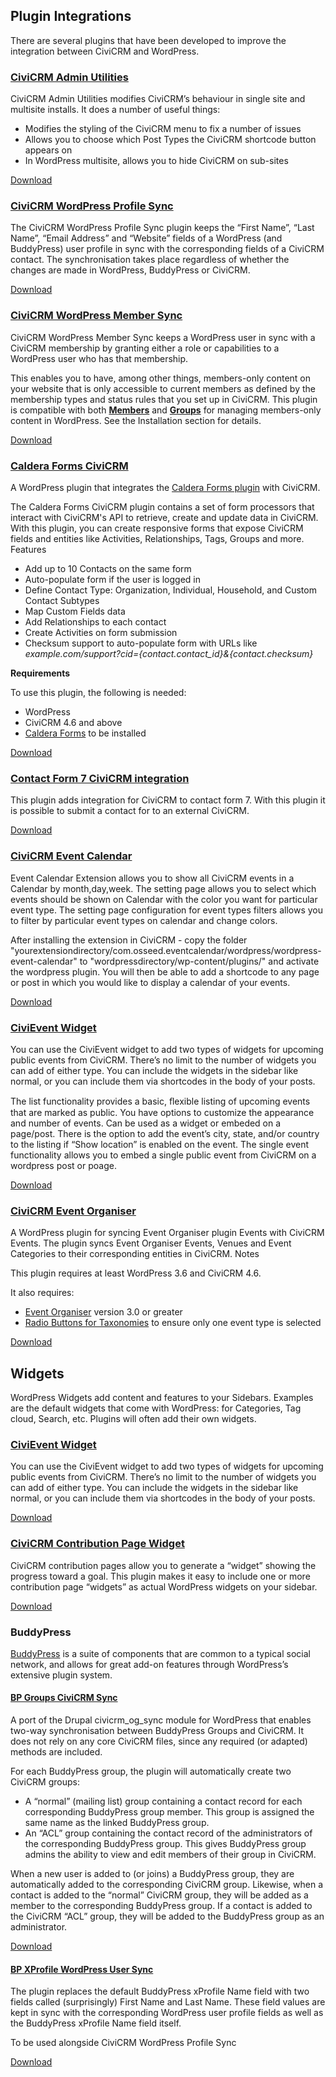 ## Plugin Integrations

There are several plugins that have been developed to improve the integration between CiviCRM and WordPress.

### [CiviCRM Admin Utilities](https://wordpress.org/plugins/civicrm-admin-utilities/)

CiviCRM Admin Utilities modifies CiviCRM’s behaviour in single site and multisite installs. It does a number of useful things:

* Modifies the styling of the CiviCRM menu to fix a number of issues
* Allows you to choose which Post Types the CiviCRM shortcode button appears on
* In WordPress multisite, allows you to hide CiviCRM on sub-sites

[Download](https://wordpress.org/plugins/civicrm-admin-utilities/)

### [CiviCRM WordPress Profile Sync](https://wordpress.org/plugins/civicrm-wp-profile-sync/)

The CiviCRM WordPress Profile Sync plugin keeps the “First Name”, “Last Name”, “Email Address” and “Website” fields of a WordPress (and BuddyPress) user profile in sync with the corresponding fields of a CiviCRM contact. The synchronisation takes place regardless of whether the changes are made in WordPress, BuddyPress or CiviCRM.

[Download](https://wordpress.org/plugins/civicrm-wp-profile-sync/)

### [CiviCRM WordPress Member Sync](https://wordpress.org/plugins/civicrm-wp-member-sync/)

CiviCRM WordPress Member Sync keeps a WordPress user in sync with a CiviCRM membership by granting either a role or capabilities to a WordPress user who has that membership.

This enables you to have, among other things, members-only content on your website that is only accessible to current members as defined by the membership types and status rules that you set up in CiviCRM. This plugin is compatible with both **[Members](https://wordpress.org/plugins/members/)** and **[Groups](https://wordpress.org/plugins/groups/)** for managing members-only content in WordPress. See the Installation section for details.

[Download](https://wordpress.org/plugins/civicrm-wp-member-sync/)

### [Caldera Forms CiviCRM](https://github.com/mecachisenros/caldera-forms-civicrm)

A WordPress plugin that integrates the [Caldera Forms plugin](https://wordpress.org/plugins/caldera-forms/) with CiviCRM.

The Caldera Forms CiviCRM plugin contains a set of form processors that interact with CiviCRM's API to retrieve, create and update data in CiviCRM. With this plugin, you can create responsive forms that expose CiviCRM fields and entities like Activities, Relationships, Tags, Groups and more.
Features

* Add up to 10 Contacts on the same form
* Auto-populate form if the user is logged in
* Define Contact Type: Organization, Individual, Household, and Custom Contact Subtypes
* Map Custom Fields data
* Add Relationships to each contact
* Create Activities on form submission
* Checksum support to auto-populate form with URLs like _example.com/support?cid={contact.contact_id}&{contact.checksum}_

**Requirements**

To use this plugin, the following is needed:

* WordPress
* CiviCRM 4.6 and above
* [Caldera Forms](https://wordpress.org/plugins/caldera-forms/) to be installed

[Download](https://github.com/mecachisenros/caldera-forms-civicrm)

### [Contact Form 7 CiviCRM integration](https://wordpress.org/plugins/contact-form-7-civicrm-integration/)

This plugin adds integration for CiviCRM to contact form 7. With this plugin it is possible to submit a contact for to an external CiviCRM.

[Download](https://wordpress.org/plugins/contact-form-7-civicrm-integration/)

### [CiviCRM Event Calendar](https://github.com/osseed/com.osseed.eventcalendar/)

Event Calendar Extension allows you to show all CiviCRM events in a Calendar by month,day,week. The setting page allows you to select which events should be shown on Calendar with the color you want for particular event type. The setting page configuration for event types filters allows you to filter by particular event types on calendar and change colors.

After installing the extension in CiviCRM - copy the folder "yourextensiondirectory/com.osseed.eventcalendar/wordpress/wordpress-event-calendar" to "wordpressdirectory/wp-content/plugins/" and activate the wordpress plugin.  You will then be able to add a shortcode to any page or post in which you would like to display a calendar of your events. 

[Download](https://github.com/osseed/com.osseed.eventcalendar/releases)

### [CiviEvent Widget](https://aghstrategies.com/civievent-widget)

You can use the CiviEvent widget to add two types of widgets for upcoming public events from CiviCRM. There’s no limit to the number of widgets you can add of either type. You can include the widgets in the sidebar like normal, or you can include them via shortcodes in the body of your posts.

The list functionality provides a basic, ﬂexible listing of upcoming events that are marked as public. You have options to customize the appearance and number of events. Can be used as a widget or embeded on a page/post.  There is the option to add the event’s city, state, and/or country to the listing if “Show location” is enabled on the event. The single event functionality allows you to embed a single public event from CiviCRM on a wordpress post or poage. 

[Download](https://wordpress.org/plugins/civievent-widget/)

### [CiviCRM Event Organiser](https://github.com/christianwach/civicrm-event-organiser)

A WordPress plugin for syncing Event Organiser plugin Events with CiviCRM Events. The plugin syncs Event Organiser Events, Venues and Event Categories to their corresponding entities in CiviCRM.
Notes

This plugin requires at least WordPress 3.6 and CiviCRM 4.6.

It also requires:

* [Event Organiser](https://wordpress.org/plugins/event-organiser/) version 3.0 or greater
* [Radio Buttons for Taxonomies](http://wordpress.org/plugins/radio-buttons-for-taxonomies/) to ensure only one event type is selected

[Download](https://github.com/christianwach/civicrm-event-organiser)


## Widgets

WordPress Widgets add content and features to your Sidebars. Examples are the default widgets that come with WordPress: for Categories, Tag cloud, Search, etc. Plugins will often add their own widgets.

### [CiviEvent Widget](https://wordpress.org/plugins/civievent-widget/)

You can use the CiviEvent widget to add two types of widgets for upcoming public events from CiviCRM. There’s no limit to the number of widgets you can add of either type. You can include the widgets in the sidebar like normal, or you can include them via shortcodes in the body of your posts.

[Download](https://wordpress.org/plugins/civievent-widget/)

### [CiviCRM Contribution Page Widget](https://wordpress.org/plugins/civicrm-contribution-page-widget/)

CiviCRM contribution pages allow you to generate a “widget” showing the progress toward a goal. This plugin makes it easy to include one or more contribution page “widgets” as actual WordPress widgets on your sidebar.

[Download](https://wordpress.org/plugins/civicrm-contribution-page-widget/)

### BuddyPress

[BuddyPress](https://wordpress.org/plugins/buddypress/) is a suite of components that are common to a typical social network, and allows for great add-on features through WordPress’s extensive plugin system.

#### [BP Groups CiviCRM Sync](https://wordpress.org/plugins/bp-groups-civicrm-sync/)

A port of the Drupal civicrm_og_sync module for WordPress that enables two-way synchronisation between BuddyPress Groups and CiviCRM. It does not rely on any core CiviCRM files, since any required (or adapted) methods are included.

For each BuddyPress group, the plugin will automatically create two CiviCRM groups:

* A “normal” (mailing list) group containing a contact record for each corresponding BuddyPress group member. This group is assigned the same name as the linked BuddyPress group.
* An “ACL” group containing the contact record of the administrators of the corresponding BuddyPress group. This gives BuddyPress group admins the ability to view and edit members of their group in CiviCRM.

When a new user is added to (or joins) a BuddyPress group, they are automatically added to the corresponding CiviCRM group. Likewise, when a contact is added to the “normal” CiviCRM group, they will be added as a member to the corresponding BuddyPress group. If a contact is added to the CiviCRM “ACL” group, they will be added to the BuddyPress group as an administrator.

[Download](https://wordpress.org/plugins/bp-groups-civicrm-sync/)

#### [BP XProfile WordPress User Sync](https://wordpress.org/plugins/bp-xprofile-wp-user-sync/)

The plugin replaces the default BuddyPress xProfile Name field with two fields called (surprisingly) First Name and Last Name. These field values are kept in sync with the corresponding WordPress user profile fields as well as the BuddyPress xProfile Name field itself.

To be used alongside CiviCRM WordPress Profile Sync

[Download](https://wordpress.org/plugins/bp-xprofile-wp-user-sync/)
